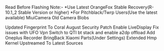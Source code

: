Read Before Flashing
Note:-
*Use Latest OrangeFox Stable Recovery(R-10.1_2 Stable Version or higher)
*For Pitchblack/Twrp Users(Use the latest available)
MiuiCamera
Old Camera Blobs

Updated Fingerprint To Coral August Security Patch
Enable LiveDisplay
Fix issues with UFO Vpn
Switch to QTI bt stack and enable a2dp offload
Add Oneplus Recorder
BringBack Xiaomi Parts(Under Settings)
Extended Hmp Kernel
Upstreamed To Latest Sources

